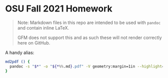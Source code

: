 # OSU Fall 2021 Homework

> Note: Markdown files in this repo are intended to be used with `pandoc` and contain inline LaTeX.
>
> GFM does not support this and as such these will not render correctly here on GitHub.

A handy alias:

```sh
md2pdf () {
  pandoc -s "$*" -o "${*%%.md}.pdf" -V geometry:margin=1in --highlight=tango --citeproc
}
```
